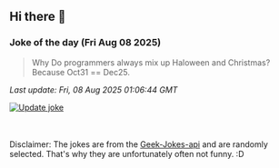 ## Hi there 👋

### Joke of the day (Fri Aug 08 2025)
<!-- joke -->
>Why Do programmers always mix up Haloween and Christmas? Because Oct31 == Dec25.
<!-- /joke -->

*Last update: Fri, 08 Aug 2025 01:06:44 GMT*

[![Update joke](https://github.com/nclskfm/nclskfm/actions/workflows/joke.yml/badge.svg)](https://github.com/nclskfm/nclskfm/actions/workflows/joke.yml)

<br><br>
Disclaimer: The jokes are from the [Geek-Jokes-api](https://github.com/sameerkumar18/geek-joke-api) and are randomly selected. That's why they are unfortunately often not funny. :D
